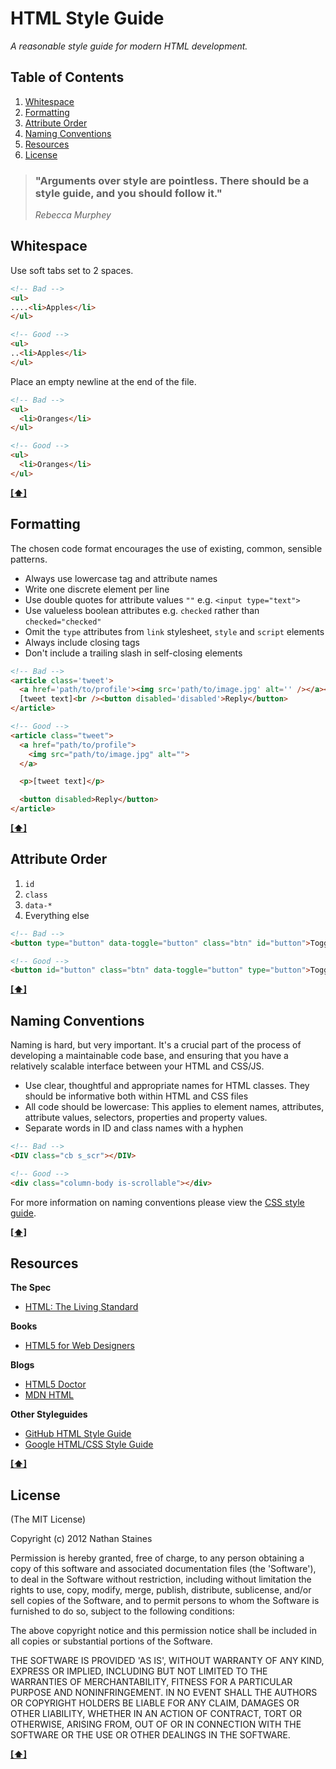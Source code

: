 # HTML Style Guide

*A reasonable style guide for modern HTML development.*

## <a name='TOC'>Table of Contents</a>

1. [Whitespace](#whitespace)
1. [Formatting](#formatting)
1. [Attribute Order](#attribute-order)
1. [Naming Conventions](#naming-conventions)
1. [Resources](#resources)
1. [License](#license)

> ### "Arguments over style are pointless. There should be a style guide, and you should follow it."
>*Rebecca Murphey*

## <a name='whitespace'>Whitespace</a>

Use soft tabs set to 2 spaces.

```html
<!-- Bad -->
<ul>
....<li>Apples</li>
</ul>

<!-- Good -->
<ul>
..<li>Apples</li>
</ul>
```

Place an empty newline at the end of the file.

```html
<!-- Bad -->
<ul>
  <li>Oranges</li>
</ul>
```

```html
<!-- Good -->
<ul>
  <li>Oranges</li>
</ul>

```

**[[⬆]](#TOC)**

## <a name='formatting'>Formatting</a>

The chosen code format encourages the use of existing, common, sensible patterns.

+ Always use lowercase tag and attribute names
+ Write one discrete element per line
+ Use double quotes for attribute values `""` e.g. `<input type="text">`
+ Use valueless boolean attributes e.g. `checked` rather than `checked="checked"`
+ Omit the `type` attributes from `link` stylesheet, `style` and `script` elements
+ Always include closing tags
+ Don't include a trailing slash in self-closing elements

```html
<!-- Bad -->
<article class='tweet'>
  <a href='path/to/profile'><img src='path/to/image.jpg' alt='' /></a><br />
  [tweet text]<br /><button disabled='disabled'>Reply</button>
</article>

<!-- Good -->
<article class="tweet">
  <a href="path/to/profile">
    <img src="path/to/image.jpg" alt="">
  </a>

  <p>[tweet text]</p>

  <button disabled>Reply</button>
</article>
```

**[[⬆]](#TOC)**

## <a name='attribute-order'>Attribute Order</a>

1. `id`
1. `class`
1. `data-*`
1. Everything else

```html
<!-- Bad -->
<button type="button" data-toggle="button" class="btn" id="button">Toggle</button>

<!-- Good -->
<button id="button" class="btn" data-toggle="button" type="button">Toggle</button>
```

**[[⬆]](#TOC)**

## <a name='naming-conventions'>Naming Conventions</a>

Naming is hard, but very important. It's a crucial part of the process of developing a maintainable code base, and ensuring that you have a relatively scalable interface between your HTML and CSS/JS.

+ Use clear, thoughtful and appropriate names for HTML classes. They should be informative both within HTML and CSS files
+ All code should be lowercase: This applies to element names, attributes, attribute values, selectors, properties and property values.
+ Separate words in ID and class names with a hyphen

```html
<!-- Bad -->
<DIV class="cb s_scr"></DIV>

<!-- Good -->
<div class="column-body is-scrollable"></div>
```

For more information on naming conventions please view the [CSS style guide](https://github.com/nathanstaines/style-guides/blob/master/css.md#naming-conventions).

**[[⬆]](#TOC)**

## <a name='resources'>Resources</a>

**The Spec**

+ [HTML: The Living Standard](http://developers.whatwg.org/)

**Books**

+ [HTML5 for Web Designers](http://www.abookapart.com/products/html5-for-web-designers)

**Blogs**

+ [HTML5 Doctor](http://html5doctor.com/)
+ [MDN HTML](https://developer.mozilla.org/en/docs/HTML)

**Other Styleguides**

+ [GitHub HTML Style Guide](https://github.com/styleguide/html)
+ [Google HTML/CSS Style Guide](http://google-styleguide.googlecode.com/svn/trunk/htmlcssguide.xml)

**[[⬆]](#TOC)**

## <a name='license'>License</a>

(The MIT License)

Copyright (c) 2012 Nathan Staines

Permission is hereby granted, free of charge, to any person obtaining
a copy of this software and associated documentation files (the
'Software'), to deal in the Software without restriction, including
without limitation the rights to use, copy, modify, merge, publish,
distribute, sublicense, and/or sell copies of the Software, and to
permit persons to whom the Software is furnished to do so, subject to
the following conditions:

The above copyright notice and this permission notice shall be
included in all copies or substantial portions of the Software.

THE SOFTWARE IS PROVIDED 'AS IS', WITHOUT WARRANTY OF ANY KIND,
EXPRESS OR IMPLIED, INCLUDING BUT NOT LIMITED TO THE WARRANTIES OF
MERCHANTABILITY, FITNESS FOR A PARTICULAR PURPOSE AND NONINFRINGEMENT.
IN NO EVENT SHALL THE AUTHORS OR COPYRIGHT HOLDERS BE LIABLE FOR ANY
CLAIM, DAMAGES OR OTHER LIABILITY, WHETHER IN AN ACTION OF CONTRACT,
TORT OR OTHERWISE, ARISING FROM, OUT OF OR IN CONNECTION WITH THE
SOFTWARE OR THE USE OR OTHER DEALINGS IN THE SOFTWARE.

**[[⬆]](#TOC)**
